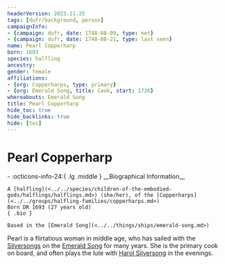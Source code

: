 ```yaml
---
headerVersion: 2023.11.25
tags: [dufr/background, person]
campaignInfo:
- {campaign: dufr, date: 1748-08-09, type: met}
- {campaign: dufr, date: 1748-08-21, type: last seen}
name: Pearl Copperharp
born: 1693
species: halfling
ancestry:
gender: female
affiliations:
- {org: Copperharps, type: primary}
- {org: Emerald Song, title: Cook, start: 1726}
whereabouts: Emerald Song
title: Pearl Copperharp
hide_toc: true
hide_backlinks: true
hide: [toc]
---
```

# Pearl Copperharp
<div class="grid cards ext-narrow-margin ext-one-column" markdown>
- :octicons-info-24:{ .lg .middle } __Biographical Information__

    A [halfling](<../../species/children-of-the-embodied-gods/halflings/halflings.md>) (she/her), of the [Copperharps](<../../groups/halfling-families/copperharps.md>)  
    Born DR 1693 (27 years old)  
    { .bio }

    Based in the [Emerald Song](<../../things/ships/emerald-song.md>)
</div>




Pearl is a flirtatious woman in middle age, who has sailed with the [Silversongs](<../../groups/halfling-families/silversongs.md>) on the [Emerald Song](<../../things/ships/emerald-song.md>) for many years. She is the primary cook on board, and often plays the lute with [Harol Silversong](<./harol-silversong.md>) in the evenings. 